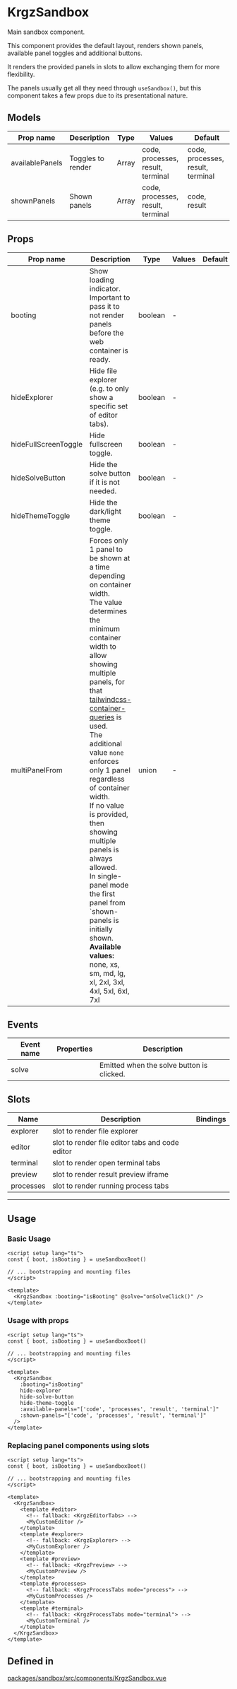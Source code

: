 # KrgzSandbox

Main sandbox component.

This component provides the default layout, renders shown panels, available panel toggles and additional buttons.

It renders the provided panels in slots to allow exchanging them for more flexibility.

The panels usually get all they need through `useSandbox()`, but this component takes a few props due to its
presentational nature.

## Models

| Prop name       | Description       | Type  | Values                            | Default                           |
| --------------- | ----------------- | ----- | --------------------------------- | --------------------------------- |
| availablePanels | Toggles to render | Array | code, processes, result, terminal | code, processes, result, terminal |
| shownPanels     | Shown panels      | Array | code, processes, result, terminal | code, result                      |

## Props

| Prop name            | Description                                                                                                                                                                                                                                                                                                                                                                                                                                                                                                                                                                                                                                             | Type    | Values | Default |
| -------------------- | ------------------------------------------------------------------------------------------------------------------------------------------------------------------------------------------------------------------------------------------------------------------------------------------------------------------------------------------------------------------------------------------------------------------------------------------------------------------------------------------------------------------------------------------------------------------------------------------------------------------------------------------------------- | ------- | ------ | ------- |
| booting              | Show loading indicator. Important to pass it to not render panels before the web container is ready.                                                                                                                                                                                                                                                                                                                                                                                                                                                                                                                                                    | boolean | -      |         |
| hideExplorer         | Hide file explorer (e.g. to only show a specific set of editor tabs).                                                                                                                                                                                                                                                                                                                                                                                                                                                                                                                                                                                   | boolean | -      |         |
| hideFullScreenToggle | Hide fullscreen toggle.                                                                                                                                                                                                                                                                                                                                                                                                                                                                                                                                                                                                                                 | boolean | -      |         |
| hideSolveButton      | Hide the solve button if it is not needed.                                                                                                                                                                                                                                                                                                                                                                                                                                                                                                                                                                                                              | boolean | -      |         |
| hideThemeToggle      | Hide the dark/light theme toggle.                                                                                                                                                                                                                                                                                                                                                                                                                                                                                                                                                                                                                       | boolean | -      |         |
| multiPanelFrom       | Forces only 1 panel to be shown at a time depending on container width.<br/>The value determines the minimum container width to allow showing multiple panels, for that<br/>[tailwindcss-container-queries](https://github.com/tailwindlabs/tailwindcss-container-queries?tab=readme-ov-file#configuration) is used.<br/>The additional value `none` enforces only 1 panel regardless of container width.<br/>If no value is provided, then showing multiple panels is always allowed.<br/>In single-panel mode the first panel from `shown-panels is initially shown.<br/>**Available values:** none, xs, sm, md, lg, xl, 2xl, 3xl, 4xl, 5xl, 6xl, 7xl | union   | -      |         |

## Events

| Event name | Properties | Description                               |
| ---------- | ---------- | ----------------------------------------- |
| solve      |            | Emitted when the solve button is clicked. |

## Slots

| Name      | Description                                     | Bindings |
| --------- | ----------------------------------------------- | -------- |
| explorer  | slot to render file explorer                    |          |
| editor    | slot to render file editor tabs and code editor |          |
| terminal  | slot to render open terminal tabs               |          |
| preview   | slot to render result preview iframe            |          |
| processes | slot to render running process tabs             |          |

---

## Usage

### Basic Usage

```vue
<script setup lang="ts">
const { boot, isBooting } = useSandboxBoot()

// ... bootstrapping and mounting files
</script>

<template>
  <KrgzSandbox :booting="isBooting" @solve="onSolveClick()" />
</template>
```

### Usage with props

```vue
<script setup lang="ts">
const { boot, isBooting } = useSandboxBoot()

// ... bootstrapping and mounting files
</script>

<template>
  <KrgzSandbox
    :booting="isBooting"
    hide-explorer
    hide-solve-button
    hide-theme-toggle
    :available-panels="['code', 'processes', 'result', 'terminal']"
    :shown-panels="['code', 'processes', 'result', 'terminal']"
  />
</template>
```

### Replacing panel components using slots

```vue
<script setup lang="ts">
const { boot, isBooting } = useSandboxBoot()

// ... bootstrapping and mounting files
</script>

<template>
  <KrgzSandbox>
    <template #editor>
      <!-- fallback: <KrgzEditorTabs> -->
      <MyCustomEditor />
    </template>
    <template #explorer>
      <!-- fallback: <KrgzExplorer> -->
      <MyCustomExplorer />
    </template>
    <template #preview>
      <!-- fallback: <KrgzPreview> -->
      <MyCustomPreview />
    </template>
    <template #processes>
      <!-- fallback: <KrgzProcessTabs mode="process"> -->
      <MyCustomProcesses />
    </template>
    <template #terminal>
      <!-- fallback: <KrgzProcessTabs mode="terminal"> -->
      <MyCustomTerminal />
    </template>
  </KrgzSandbox>
</template>
```

## Defined in

[packages/sandbox/src/components/KrgzSandbox.vue](https://github.com/frontendat/karagoz/blob/main/packages/sandbox/src/components/KrgzSandbox.vue)
